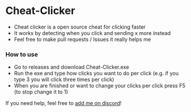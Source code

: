 # Cheat-Clicker
- Cheat clicker is a open source cheat for clicking faster
- It works by detecting when you click and sending x more instead
- Feel free to make pull requests / Issues it really helps me

### How to use
- Go to releases and download Cheat-Clicker.exe
- Run the exe and type how clicks you want to do per click (e.g. if you type 3 you will click three times per click)
- When you are finished or want to change your clicks per click press F5 (to stop change it to 1)

If you need help, feel free to [add me on discord](https://discordapp.com/users/467230314268196898)!
